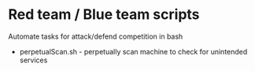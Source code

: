# Red team / Blue team scripts
Automate tasks for attack/defend competition in bash

* perpetualScan.sh - perpetually scan machine to check for unintended services
